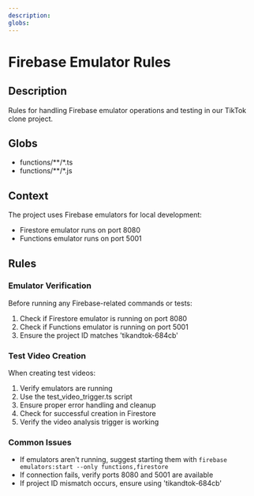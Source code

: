 ```yaml
---
description: 
globs: 
---
```

# Firebase Emulator Rules

## Description
Rules for handling Firebase emulator operations and testing in our TikTok clone project.

## Globs
- functions/**/*.ts
- functions/**/*.js

## Context
The project uses Firebase emulators for local development:
- Firestore emulator runs on port 8080
- Functions emulator runs on port 5001

## Rules

### Emulator Verification
Before running any Firebase-related commands or tests:
1. Check if Firestore emulator is running on port 8080
2. Check if Functions emulator is running on port 5001
3. Ensure the project ID matches 'tikandtok-684cb'

### Test Video Creation
When creating test videos:
1. Verify emulators are running
2. Use the test_video_trigger.ts script
3. Ensure proper error handling and cleanup
4. Check for successful creation in Firestore
5. Verify the video analysis trigger is working

### Common Issues
- If emulators aren't running, suggest starting them with `firebase emulators:start --only functions,firestore`
- If connection fails, verify ports 8080 and 5001 are available
- If project ID mismatch occurs, ensure using 'tikandtok-684cb' 